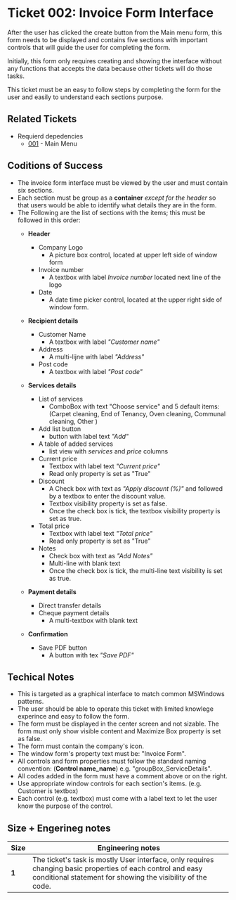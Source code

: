 Ticket 002:  Invoice Form Interface
=======================

After the user has clicked the create button from the Main menu form, this form needs to be displayed and contains five sections with important controls that will guide the user for completing the form. 

Initially, this form only requires creating and showing the interface without any functions that accepts the data because other tickets will do those tasks. 

This ticket must be an easy to follow steps by completing the form for the user and easily to understand each sections purpose. 


Related Tickets
---------------
* Requierd depedencies
    * [001](./001.md) - Main Menu

Coditions of Success
--------------------
* The invoice form interface must be viewed by the user and must contain six sections.
* Each section must be group as a **container** *except for the header* so that users would be able to identify what details they are in the form. 
* The Following are the list of sections with the items; this must be followed in this order:
    * **Header** 
        * Company Logo 
            * A picture box control, located at upper left side of window form
        * Invoice number
            *  A textbox with label *Invoice number* located next line of the logo
        * Date
            * A date time picker control, located at the upper right side of window form.
    * **Recipient details** 
        * Customer Name 
            * A textbox with label *"Customer name"*
        * Address
            * A multi-lijne with label *"Address"*
        * Post code
            * A textbox with label *"Post code"*

    * **Services details** 
        * List of services
            *  ComboBox with text "Choose service" and 5 default items:
             (Carpet cleaning, End of Tenancy, Oven cleaning, Communal cleaning, Other )
        * Add list button
            *  button with label text *"Add"*
        * A table of added services
            *  list view with *services* and *price* columns
        * Current price
            *  Textbox with label text *"Current price"*
            *  Read only property is set as "True"
        * Discount 
            * A Check box with text as *"Apply discount (%)"* and followed by a textbox to enter the discount value. 
            * Textbox visibility property is set as false.
            * Once the check box is tick, the textbox visibility property is set as true.
        * Total price 
            * Textbox with label text *"Total price"*
            * Read only property is set as "True"
         * Notes
            * Check box with text as *"Add Notes"*
            * Multi-line with blank text
            * Once the check box is tick, the multi-line text visibility is set as true.
       
        
    * **Payment details**
        * Direct transfer details
        * Cheque payment details
            * A multi-textbox with blank text

    * **Confirmation**
        * Save PDF button
            * A button with tex *"Save PDF"*


Techical Notes
--------------
* This is targeted as a graphical interface to match common MSWindows patterns.
*  The user should be able to operate this ticket with limited knowlege experince and easy to follow the form. 
*  The form must be displayed in the center screen and not sizable. The form must only show visible content and  Maximize Box property is set as false. 
* The form must contain the company's icon.
* The window form's property text must be: "Invoice Form".
* All controls and form properties must follow the standard naming convention: (**Control name_name**) e.g. "groupBox_ServiceDetails".
* All codes added in the form must have a comment above or on the right. 
* Use appropriate window controls for each section's items. (e.g. Customer is textbox)
* Each control (e.g. textbox) must come with a label text to let the user know the purpose of the control.


Size + Engerineg notes
----------------------
| Size | Engineering notes | 
| -------- | -------- |
| **1**    | The ticket's task is mostly User interface, only requires changing basic properties of each control and easy conditional statement for showing the visibility of the code. | 
